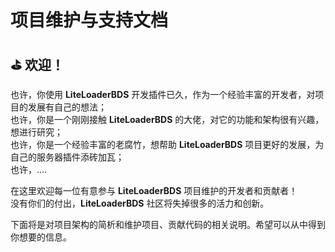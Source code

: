 # 项目维护与支持文档

## ⛳  欢迎！

也许，你使用 **LiteLoaderBDS** 开发插件已久，作为一个经验丰富的开发者，对项目的发展有自己的想法；  
也许，你是一个刚刚接触 **LiteLoaderBDS** 的大佬，对它的功能和架构很有兴趣，想进行研究；  
也许，你是一个经验丰富的老腐竹，想帮助 **LiteLoaderBDS** 项目更好的发展，为自己的服务器插件添砖加瓦；  
也许，....

在这里欢迎每一位有意参与 **LiteLoaderBDS** 项目维护的开发者和贡献者！  
没有你们的付出，**LiteLoaderBDS** 社区将失掉很多的活力和创新。

下面将是对项目架构的简析和维护项目、贡献代码的相关说明。希望可以从中得到你想要的信息。
